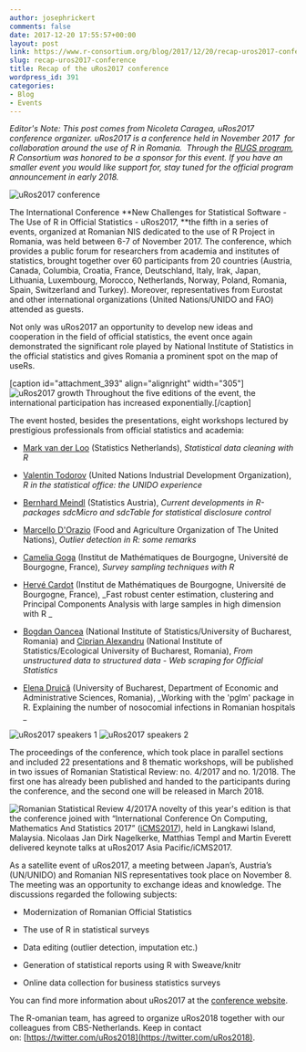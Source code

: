 ```yaml
---
author: josephrickert
comments: false
date: 2017-12-20 17:55:57+00:00
layout: post
link: https://www.r-consortium.org/blog/2017/12/20/recap-uros2017-conference
slug: recap-uros2017-conference
title: Recap of the uRos2017 conference
wordpress_id: 391
categories:
- Blog
- Events
---
```


_Editor's Note: This post comes from Nicoleta Caragea, uRos2017 conference organizer. uRos2017 is a conference held in November 2017  for collaboration around the use of R in Romania.  Through the [RUGS program](https://www.r-consortium.org/projects/r-user-group-support-program), R Consortium was honored to be a sponsor for this event. If you have an smaller event you would like support for, stay tuned for the official program announcement in early 2018._

![uRos2017 conference](https://www.r-consortium.org/wp-content/uploads/sites/13/2017/12/Screen-Shot-2017-12-19-at-2.51.40-PM.png)

The International Conference **New Challenges for Statistical Software - The Use of R in Official Statistics - uRos2017, **the fifth in a series of events, organized at Romanian NIS dedicated to the use of R Project in Romania, was held between 6-7 of November 2017. The conference, which provides a public forum for researchers from academia and institutes of statistics, brought together over 60 participants from 20 countries (Austria, Canada, Columbia, Croatia, France, Deutschland, Italy, Irak, Japan, Lithuania, Luxembourg, Morocco, Netherlands, Norway, Poland, Romania, Spain, Switzerland and Turkey). Moreover, representatives from Eurostat and other international organizations (United Nations/UNIDO and FAO) attended as guests.

Not only was uRos2017 an opportunity to develop new ideas and cooperation in the field of official statistics, the event once again demonstrated the significant role played by National Institute of Statistics in the official statistics and gives Romania a prominent spot on the map of useRs.

[caption id="attachment_393" align="alignright" width="305"]![uRos2017 growth](https://www.r-consortium.org/wp-content/uploads/sites/13/2017/12/Screen-Shot-2017-12-19-at-2.52.02-PM.png) Throughout the five editions of the event, the international participation has increased exponentially.[/caption]

The event hosted, besides the presentations, eight workshops lectured by prestigious professionals from official statistics and academia:



 	
  * [Mark van der Loo](http://www.markvanderloo.eu/) (Statistics Netherlands), _Statistical data cleaning with R_

 	
  * [Valentin Todorov](https://www.researchgate.net/profile/Valentin_Todorov) (United Nations Industrial Development Organization), _R in the statistical office: the UNIDO experience_

 	
  * [Bernhard Meindl](https://www.researchgate.net/scientific-contributions/69701761_Bernhard_Meindl) (Statistics Austria), _Current developments in R-packages sdcMicro and sdcTable for statistical disclosure control_

 	
  * [Marcello D'Orazio](https://www.researchgate.net/profile/Marcello_DOrazio) (Food and Agriculture Organization of The United Nations), _Outlier detection in R: some remarks_

 	
  * [Camelia Goga](https://www.researchgate.net/profile/Camelia_Goga) (Institut de Mathématiques de Bourgogne, Université de Bourgogne, France), _Survey sampling techniques with R_

 	
  * [Hervé Cardot](http://cardot.perso.math.cnrs.fr/) (Institut de Mathématiques de Bourgogne, Université de Bourgogne, France), _Fast robust center estimation, clustering and Principal Components Analysis with large samples in high dimension with R _

 	
  * [Bogdan Oancea](https://www.researchgate.net/profile/Bogdan_Oancea) (National Institute of Statistics/University of Bucharest, Romania) and [Ciprian Alexandru](https://www.r-project.ro/our_team.html) (National Institute of Statistics/Ecological University of Bucharest, Romania), _From unstructured data to structured data - Web scraping for Official Statistics_

 	
  * [Elena Druică](https://www.researchgate.net/profile/Elena_Druica) (University of Bucharest, Department of Economic and Administrative Sciences, Romania), _Working with the 'pglm' package in R. Explaining the number of nosocomial infections in Romanian hospitals _


![uRos2017 speakers 1](https://www.r-consortium.org/wp-content/uploads/sites/13/2017/12/uros2017-300x200.jpg) ![uRos2017 speakers 2](https://www.r-consortium.org/wp-content/uploads/sites/13/2017/12/20171107_122539-300x225-1-300x200.jpg)

The proceedings of the conference, which took place in parallel sections and included 22 presentations and 8 thematic workshops, will be published in two issues of Romanian Statistical Review: no. 4/2017 and no. 1/2018. The first one has already been published and handed to the participants during the conference, and the second one will be released in March 2018.

![Romanian Statistical Review 4/2017](https://www.r-consortium.org/wp-content/uploads/sites/13/2017/12/rrs4_2017-214x300.jpg)A novelty of this year's edition is that the conference joined with “International Conference On Computing, Mathematics And Statistics 2017” ([iCMS2017](http://www.icmskdh.net/)), held in Langkawi Island, Malaysia. Nicolaas Jan Dirk Nagelkerke, Matthias Templ and Martin Everett delivered keynote talks at uRos2017 Asia Pacific/iCMS2017.

As a satellite event of uRos2017, a meeting between Japan’s, Austria’s (UN/UNIDO) and Romanian NIS representatives took place on November 8. The meeting was an opportunity to exchange ideas and knowledge. The discussions regarded the following subjects:



 	
  * Modernization of Romanian Official Statistics

 	
  * The use of R in statistical surveys

 	
  * Data editing (outlier detection, imputation etc.)

 	
  * Generation of statistical reports using R with Sweave/knitr

 	
  * Online data collection for business statistics surveys


You can find more information about uRos2017 at the [conference website](http://www.r-project.ro/conference2017/).

The R-omanian team, has agreed to organize uRos2018 together with our colleagues from CBS-Netherlands. Keep in contact on: [https://twitter.com/uRos2018](https://twitter.com/uRos2018).
